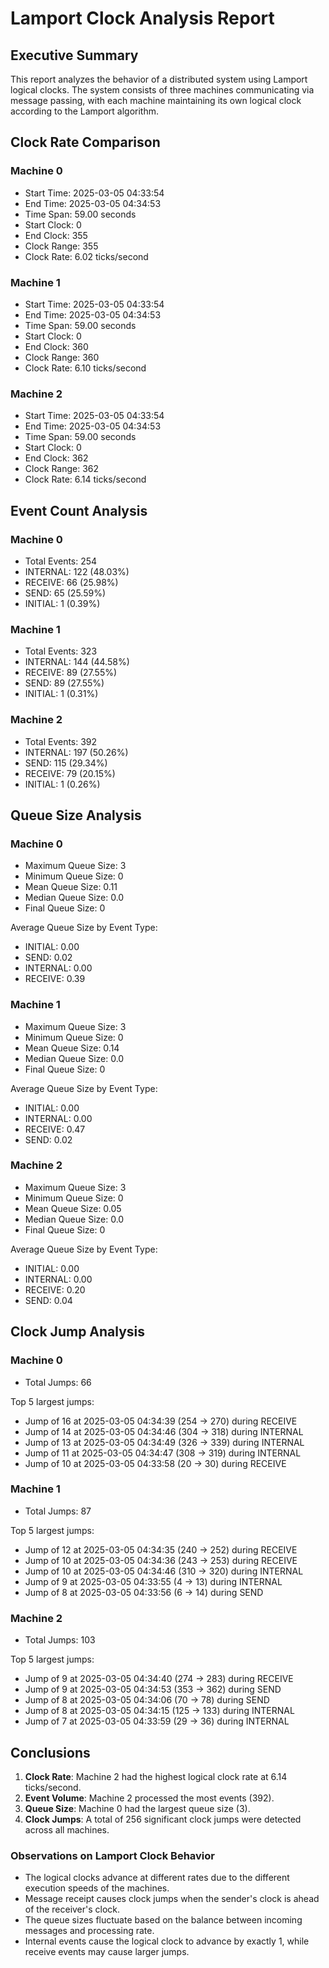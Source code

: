 # Lamport Clock Analysis Report

## Executive Summary

This report analyzes the behavior of a distributed system using Lamport logical clocks. 
The system consists of three machines communicating via message passing, 
with each machine maintaining its own logical clock according to the Lamport algorithm.

## Clock Rate Comparison

### Machine 0

- Start Time: 2025-03-05 04:33:54
- End Time: 2025-03-05 04:34:53
- Time Span: 59.00 seconds
- Start Clock: 0
- End Clock: 355
- Clock Range: 355
- Clock Rate: 6.02 ticks/second

### Machine 1

- Start Time: 2025-03-05 04:33:54
- End Time: 2025-03-05 04:34:53
- Time Span: 59.00 seconds
- Start Clock: 0
- End Clock: 360
- Clock Range: 360
- Clock Rate: 6.10 ticks/second

### Machine 2

- Start Time: 2025-03-05 04:33:54
- End Time: 2025-03-05 04:34:53
- Time Span: 59.00 seconds
- Start Clock: 0
- End Clock: 362
- Clock Range: 362
- Clock Rate: 6.14 ticks/second

## Event Count Analysis

### Machine 0

- Total Events: 254
- INTERNAL: 122 (48.03%)
- RECEIVE: 66 (25.98%)
- SEND: 65 (25.59%)
- INITIAL: 1 (0.39%)

### Machine 1

- Total Events: 323
- INTERNAL: 144 (44.58%)
- RECEIVE: 89 (27.55%)
- SEND: 89 (27.55%)
- INITIAL: 1 (0.31%)

### Machine 2

- Total Events: 392
- INTERNAL: 197 (50.26%)
- SEND: 115 (29.34%)
- RECEIVE: 79 (20.15%)
- INITIAL: 1 (0.26%)

## Queue Size Analysis

### Machine 0

- Maximum Queue Size: 3
- Minimum Queue Size: 0
- Mean Queue Size: 0.11
- Median Queue Size: 0.0
- Final Queue Size: 0

Average Queue Size by Event Type:
- INITIAL: 0.00
- SEND: 0.02
- INTERNAL: 0.00
- RECEIVE: 0.39

### Machine 1

- Maximum Queue Size: 3
- Minimum Queue Size: 0
- Mean Queue Size: 0.14
- Median Queue Size: 0.0
- Final Queue Size: 0

Average Queue Size by Event Type:
- INITIAL: 0.00
- INTERNAL: 0.00
- RECEIVE: 0.47
- SEND: 0.02

### Machine 2

- Maximum Queue Size: 3
- Minimum Queue Size: 0
- Mean Queue Size: 0.05
- Median Queue Size: 0.0
- Final Queue Size: 0

Average Queue Size by Event Type:
- INITIAL: 0.00
- INTERNAL: 0.00
- RECEIVE: 0.20
- SEND: 0.04

## Clock Jump Analysis

### Machine 0

- Total Jumps: 66

Top 5 largest jumps:
- Jump of 16 at 2025-03-05 04:34:39 (254 → 270) during RECEIVE
- Jump of 14 at 2025-03-05 04:34:46 (304 → 318) during INTERNAL
- Jump of 13 at 2025-03-05 04:34:49 (326 → 339) during INTERNAL
- Jump of 11 at 2025-03-05 04:34:47 (308 → 319) during INTERNAL
- Jump of 10 at 2025-03-05 04:33:58 (20 → 30) during RECEIVE

### Machine 1

- Total Jumps: 87

Top 5 largest jumps:
- Jump of 12 at 2025-03-05 04:34:35 (240 → 252) during RECEIVE
- Jump of 10 at 2025-03-05 04:34:36 (243 → 253) during RECEIVE
- Jump of 10 at 2025-03-05 04:34:46 (310 → 320) during INTERNAL
- Jump of 9 at 2025-03-05 04:33:55 (4 → 13) during INTERNAL
- Jump of 8 at 2025-03-05 04:33:56 (6 → 14) during SEND

### Machine 2

- Total Jumps: 103

Top 5 largest jumps:
- Jump of 9 at 2025-03-05 04:34:40 (274 → 283) during RECEIVE
- Jump of 9 at 2025-03-05 04:34:53 (353 → 362) during SEND
- Jump of 8 at 2025-03-05 04:34:06 (70 → 78) during SEND
- Jump of 8 at 2025-03-05 04:34:15 (125 → 133) during INTERNAL
- Jump of 7 at 2025-03-05 04:33:59 (29 → 36) during INTERNAL

## Conclusions

1. **Clock Rate**: Machine 2 had the highest logical clock rate at 6.14 ticks/second.
2. **Event Volume**: Machine 2 processed the most events (392).
3. **Queue Size**: Machine 0 had the largest queue size (3).
5. **Clock Jumps**: A total of 256 significant clock jumps were detected across all machines.

### Observations on Lamport Clock Behavior

- The logical clocks advance at different rates due to the different execution speeds of the machines.
- Message receipt causes clock jumps when the sender's clock is ahead of the receiver's clock.
- The queue sizes fluctuate based on the balance between incoming messages and processing rate.
- Internal events cause the logical clock to advance by exactly 1, while receive events may cause larger jumps.